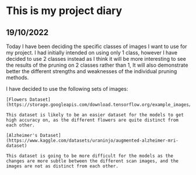 # This is my project diary

## 19/10/2022

Today I have been deciding the specific classes of images I want to use for my project.
I had initially intended on using only 1 class, however I have decided to use 2 classes instead as I think it will be more interesting to see the results of the pruning on 2 classes rather than 1,
It will also demonstrate better the different strengths and weaknesses of the individual pruning methods.

I have decided to use the following sets of images:

	[Flowers Dataset](https://storage.googleapis.com/download.tensorflow.org/example_images/flower_photos.tgz)

	This dataset is likely to be an easier dataset for the models to get high accuracy on, as the different flowers are quite distinct from each other.

	[Alzheimer's Dataset](https://www.kaggle.com/datasets/uraninjo/augmented-alzheimer-mri-dataset)

	This dataset is going to be more difficult for the models as the changes are more subtle between the different scan images, and the images are not as distinct from each other.